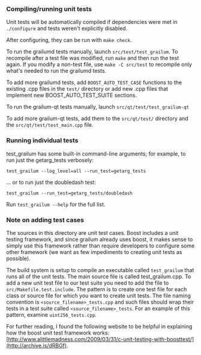 ### Compiling/running unit tests

Unit tests will be automatically compiled if dependencies were met in `./configure`
and tests weren't explicitly disabled.

After configuring, they can be run with `make check`.

To run the grailumd tests manually, launch `src/test/test_grailum`. To recompile
after a test file was modified, run `make` and then run the test again. If you
modify a non-test file, use `make -C src/test` to recompile only what's needed
to run the grailumd tests.

To add more grailumd tests, add `BOOST_AUTO_TEST_CASE` functions to the existing
.cpp files in the `test/` directory or add new .cpp files that
implement new BOOST_AUTO_TEST_SUITE sections.

To run the grailum-qt tests manually, launch `src/qt/test/test_grailum-qt`

To add more grailum-qt tests, add them to the `src/qt/test/` directory and
the `src/qt/test/test_main.cpp` file.

### Running individual tests

test_grailum has some built-in command-line arguments; for
example, to run just the getarg_tests verbosely:

    test_grailum --log_level=all --run_test=getarg_tests

... or to run just the doubledash test:

    test_grailum --run_test=getarg_tests/doubledash

Run `test_grailum --help` for the full list.

### Note on adding test cases

The sources in this directory are unit test cases.  Boost includes a
unit testing framework, and since grailum already uses boost, it makes
sense to simply use this framework rather than require developers to
configure some other framework (we want as few impediments to creating
unit tests as possible).

The build system is setup to compile an executable called `test_grailum`
that runs all of the unit tests.  The main source file is called
test_grailum.cpp. To add a new unit test file to our test suite you need
to add the file to `src/Makefile.test.include`. The pattern is to create
one test file for each class or source file for which you want to create
unit tests.  The file naming convention is `<source_filename>_tests.cpp`
and such files should wrap their tests in a test suite
called `<source_filename>_tests`. For an example of this pattern,
examine `uint256_tests.cpp`.

For further reading, I found the following website to be helpful in
explaining how the boost unit test framework works:
[http://www.alittlemadness.com/2009/03/31/c-unit-testing-with-boosttest/](http://archive.is/dRBGf).
